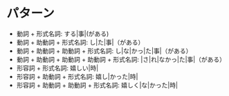 # パターン

- 動詞 + 形式名詞: する|事|(がある)
- 動詞 + 助動詞 + 形式名詞: し|た|事|（がある）
- 動詞 + 助動詞 + 助動詞 + 形式名詞: し|な|かっ|た|事|（がある）
- 動詞 + 助動詞 + 助動詞 + 助動詞 + 形式名詞: |さ|れ|なかっ|た|事|（がある）
- 形容詞 + 形式名詞: 嬉しい|時|
- 形容詞 + 助動詞 + 形式名詞: 嬉し|かった|時|
- 形容詞 + 助動詞 + 助動詞 + 形式名詞: 嬉しく|な|かった|時|